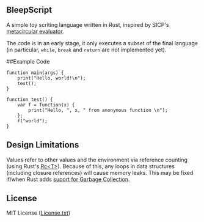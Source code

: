 ## BleepScript

A simple toy scriting language written in Rust, inspired by SICP's
[metacircular evaluator](https://mitpress.mit.edu/sicp/full-text/sicp/book/node76.html).

The code is in an early stage, it only executes a subset of the final language
(in particular, `while`, `break` and `return` are not implemented yet).

##Example Code

    function main(args) {
        print("Hello, world!\n");
        test();
    }

    function test() {
        var f = function(x) {
            print("Hello, ", x, " from anonymous function \n");
        };
        f("world");
    }

## Design Limitations

Values refer to other values and the environment via reference counting
(using Rust's [Rc&lt;T&gt;](https://doc.rust-lang.org/std/rc/struct.Rc.html)).
Because of this, any loops in data structures (including closure references)
will cause memory leaks. This may be fixed if/when Rust adds [suport for Garbage
Collection](http://manishearth.github.io/blog/2016/08/18/gc-support-in-rust-api-design/).

## License

MIT License ([License.txt](https://github.com/ricardo-massaro/bleepscript/blob/master/License.txt))
